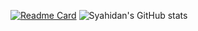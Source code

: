 [![Readme Card](https://github-readme-stats.vercel.app/api/pin/?username=syahidanAS&repo=github-readme-stats)](https://github.com/syahidanAS/weather-app.git)
![Syahidan's GitHub stats](https://github-readme-stats.vercel.app/api?username=syahidanAS&show_icons=true&theme=radical)
